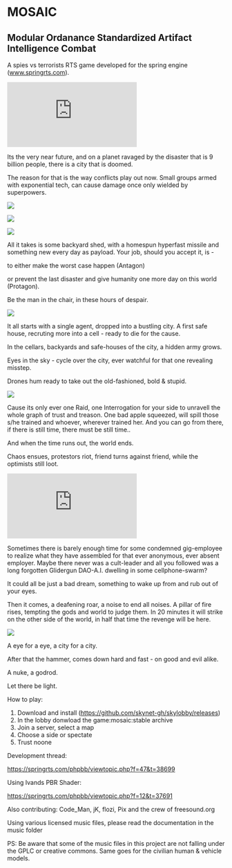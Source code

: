 # MOSAIC
## Modular Ordanance Standardized Artifact Intelligence Combat

A spies vs terrorists RTS game developed for the spring engine (www.springrts.com). 

![Simcity on BA DSD ](https://springrts.com/phpbb/download/file.php?mode=view&id=11526)

Its the very near future, and on a planet ravaged by the disaster that is 9 billion people,
there is a city that is doomed.

The reason for that is the way conflicts play out now. Small groups armed with exponential tech,
can cause damage once only wielded by superpowers.

![](https://github.com/PicassoCT/MOSAIC/blob/master/luaui/images/loadpictures/LoadScreen8.png "")


![](https://github.com/PicassoCT/MOSAIC/blob/master/luaui/images/loadpictures/LoadScreen22.png "")

![](https://github.com/PicassoCT/MOSAIC/blob/master/luaui/images/loadpictures/LoadScreen11.png "")


All it takes is some backyard shed, with a homespun hyperfast missile and something new every day as payload.
Your job, should you accept it, is - 

to either make the worst case happen (Antagon) 

or prevent the last disaster and give humanity one more day on this world (Protagon).

Be the man in the chair, in these hours of despair.

![](https://github.com/PicassoCT/MOSAIC/blob/master/luaui/images/loadpictures/LoadScreen15.png "")


It all starts with a single agent, dropped into a bustling city.
A first safe house, recruting more into a cell - ready to die for the cause. 

In the cellars, backyards and safe-houses of the city, a hidden army grows.

Eyes in the sky - cycle over the city, ever watchful for that one revealing misstep.

Drones hum ready to take out the old-fashioned, bold & stupid.

![](https://github.com/PicassoCT/MOSAIC/blob/master/luaui/images/loadpictures/LoadScreen2.png "")

Cause its only ever one Raid, one Interrogation for your side to unravell the whole graph of trust and treason.
One bad apple squeezed, will spill those s/he trained and whoever, wherever trained her. 
And you can go from there, if there is still time, there must be still time..

And when the time runs out, the world ends.

Chaos ensues, protestors riot, friend turns against friend, while the optimists still loot.

![alt text](https://springrts.com/phpbb/download/file.php?mode=view&id=11053/Example_Screen.png)


Sometimes there is barely enough time for some condemned gig-employee to realize what they have assembled for that ever anonymous, ever absent employer.
Maybe there never was a cult-leader and all you followed was a long forgotten Glidergun DAO-A.I. dwelling in some cellphone-swarm?

It could all be just a bad dream, something to wake up from and rub out of your eyes.

Then it comes, a deafening roar,  a noise to end all noises. 
A pillar of fire rises, tempting the gods and world to judge them. 
In 20 minutes it will strike on the other side of the world, in half that time the revenge will be here.

![](https://github.com/PicassoCT/MOSAIC/blob/master/luaui/images/loadpictures/LoadScreen14.png "")

A eye for a eye, a city for a city.

After that the hammer, comes down hard and fast - on good and evil alike. 

A nuke, a godrod.

Let there be light.



How to play:

1) Download and install (https://github.com/skynet-gh/skylobby/releases)
2) In the lobby donwload the game:mosaic:stable archive
3) Join a server, select a map
4) Choose a side or spectate
5) Trust noone

Development thread:

https://springrts.com/phpbb/viewtopic.php?f=47&t=38699

Using Ivands PBR Shader:

 https://springrts.com/phpbb/viewtopic.php?f=12&t=37691
 
 Also contributing: Code_Man, jK, flozi, Pix and the crew of freesound.org

 Using various licensed music files, please read the documentation in the music folder
 
 PS: Be aware that some of the music files in this project are not falling under the GPLC or creative commons. Same goes for the civilian human & vehicle models. 

